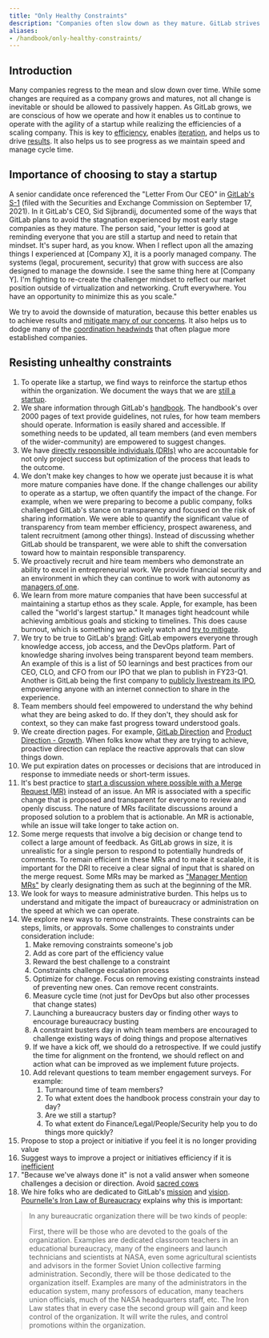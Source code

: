 ```yaml
---
title: "Only Healthy Constraints"
description: "Companies often slow down as they mature. GitLab strives for healthy constraints."
aliases:
- /handbook/only-healthy-constraints/
---
```


## Introduction

Many companies regress to the mean and slow down over time. While some changes are required as a company grows and matures, not all change is inevitable or should be allowed to passively happen. As GitLab grows, we are conscious of how we operate and how it enables us to continue to operate with the agility of a startup while realizing the efficiencies of a scaling company. This is key to [efficiency](/handbook/values/#efficiency), enables [iteration](/handbook/values/#iteration), and helps us to drive [results](/handbook/values/#results). It also helps us to see progress as we maintain speed and manage cycle time.

## Importance of choosing to stay a startup

A senior candidate once referenced the "Letter From Our CEO" in [GitLab's S-1](https://www.sec.gov/Archives/edgar/data/0001653482/000162828021018818/gitlab-sx1.htm) (filed with the Securities and Exchange Commission on September 17, 2021). In it GitLab's CEO, Sid Sijbrandij, documented some of the ways that GitLab plans to avoid the stagnation experienced by most early stage companies as they mature. The person said, "your letter is good at reminding everyone that you are still a startup and need to retain that mindset. It's super hard, as you know. When I reflect upon all the amazing things I experienced at [Company X], it is a poorly managed company. The systems (legal, procurement, security) that grow with success are also designed to manage the downside. I see the same thing here at [Company Y]. I'm fighting to re-create the challenger mindset to reflect our market position outside of virtualization and networking. Cruft everywhere. You have an opportunity to minimize this as you scale."

We try to avoid the downside of maturation, because this better enables us to achieve results and [mitigate many of our concerns](https://internal-handbook.gitlab.io/handbook/leadership/mitigating-concerns/). It also helps us to dodge many of the [coordination headwinds](https://komoroske.com/slime-mold/) that often plague more established companies.

## Resisting unhealthy constraints

1. To operate like a startup, we find ways to reinforce the startup ethos within the organization. We document the ways that we are [still a startup](/handbook/company/still-a-startup/).
1. We share information through GitLab's [handbook](/handbook/). The handbook's over 2000 pages of text provide guidelines, not rules, for how team members should operate. Information is easily shared and accessible. If something needs to be updated, all team members (and even members of the wider-community) are empowered to suggest changes.
1. We have [directly responsible individuals (DRIs)](/handbook/people-group/directly-responsible-individuals/#what-is-a-directly-responsible-individual) who are accountable for not only project success but optimization of the process that leads to the outcome.
1. We don't make key changes to how we operate just because it is what more mature companies have done. If the change challenges our ability to operate as a startup, we often quantify the impact of the change. For example, when we were preparing to become a public company, folks challenged GitLab's stance on transparency and focused on the risk of sharing information. We were able to quantify the significant value of transparency from team member efficiency, prospect awareness, and talent recruitment (among other things). Instead of discussing whether GitLab should be transparent, we were able to shift the conversation toward how to maintain responsible transparency.
1. We proactively recruit and hire team members who demonstrate an ability to excel in entrepreneurial work. We provide financial security and an environment in which they can continue to work with autonomy as [managers of one](/handbook/values/#managers-of-one).
1. We learn from more mature companies that have been successful at maintaining a startup ethos as they scale. Apple, for example, has been called the "world's largest startup." It manages tight headcount while achieving ambitious goals and sticking to timelines. This does cause burnout, which is something we actively watch and [try to mitigate](/handbook/company/culture/all-remote/mental-health/).
1. We try to be true to GitLab's [brand](/handbook/company/purpose/): GitLab empowers everyone through knowledge access, job access, and the DevOps platform. Part of knowledge sharing involves being transparent beyond team members. An example of this is a list of 50 learnings and best practices from our CEO, CLO, and CFO from our IPO that we plan to publish in FY23-Q1. Another is GitLab being the first company to [publicly livestream its IPO](/handbook/company/history/#2021-10-years-of-gitlab), empowering anyone with an internet connection to share in the experience.
1. Team members should feel empowered to understand the why behind what they are being asked to do. If they don't, they should ask for context, so they can make fast progress toward understood goals.
1. We create direction pages. For example, [GitLab Direction](https://about.gitlab.com/direction/) and [Product Direction - Growth](/handbook/marketing/growth/). When folks know what they are trying to achieve, proactive direction can replace the reactive approvals that can slow things down.
1. We put expiration dates on processes or decisions that are introduced in response to immediate needs or short-term issues.
1. It's best practice to [start a discussion where possible with a Merge Request (MR)](/handbook/communication/#start-with-a-merge-request) instead of an issue. An MR is associated with a specific change that is proposed and transparent for everyone to review and openly discuss. The nature of MRs facilitate discussions around a proposed solution to a problem that is actionable. An MR is actionable, while an issue will take longer to take action on.
1. Some merge requests that involve a big decision or change tend to collect a large amount of feedback. As GitLab grows in size, it is unrealistic for a single person to respond to potentially hundreds of comments. To remain efficient in these MRs and to make it scalable, it is important for the DRI to receive a clear signal of input that is shared on the merge request. Some MRs may be marked as ["Manager Mention MRs"](/handbook/communication/#scaling-merge-requests-through-manager-mention-mrs-formerly-consolidated-mrs) by clearly designating them as such at the beginning of the MR.
1. We look for ways to measure administrative burden. This helps us to understand and mitigate the impact of bureaucracy or administration on the speed at which we can operate.
1. We explore new ways to remove constraints. These constraints can be steps, limits, or approvals. Some challenges to constraints under consideration include:
    1. Make removing constraints someone's job
    1. Add as core part of the efficiency value
    1. Reward the best challenge to a constraint
    1. Constraints challenge escalation process
    1. Optimize for change. Focus on removing existing constraints instead of preventing new ones. Can remove recent constraints.
    1. Measure cycle time (not just for DevOps but also other processes that change states)
    1. Launching a bureaucracy busters day or finding other ways to encourage bureaucracy busting
    1. A constraint busters day in which team members are encouraged to challenge existing ways of doing things and propose alternatives
    1. If we have a kick off, we should do a retrospective. If we could justify the time for alignment on the frontend, we should reflect on and action what can be improved as we implement future projects.
    1. Add relevant questions to team member engagement surveys. For example:
        1. Turnaround time of team members?
        1. To what extent does the handbook process constrain your day to day?
        1. Are we still a startup?
        1. To what extent do Finance/Legal/People/Security help you to do things more quickly?
1. Propose to stop a project or initiative if you feel it is no longer providing value
1. Suggest ways to improve a project or initiatives efficiency if it is [inefficient](/handbook/values/#efficiency)
1. "Because we've always done it" is not a valid answer when someone challenges a decision or direction. Avoid [sacred cows](/handbook/ceo/#no-sacred-cows)
1. We hire folks who are dedicated to GitLab's [mission](/handbook/company/mission/) and [vision](/handbook/company/vision). [Pournelle's Iron Law of Bureaucracy](https://en.wikipedia.org/wiki/Jerry_Pournelle#Pournelle's_iron_law_of_bureaucracy) explains why this is important:

>In any bureaucratic organization there will be two kinds of people:
>
>First, there will be those who are devoted to the goals of the organization. Examples are dedicated classroom teachers in an educational bureaucracy, many of the engineers and launch technicians and scientists at NASA, even some agricultural scientists and advisors in the former Soviet Union collective farming administration.
>Secondly, there will be those dedicated to the organization itself. Examples are many of the administrators in the education system, many professors of education, many teachers union officials, much of the NASA headquarters staff, etc.
>The Iron Law states that in every case the second group will gain and keep control of the organization. It will write the rules, and control promotions within the organization.
